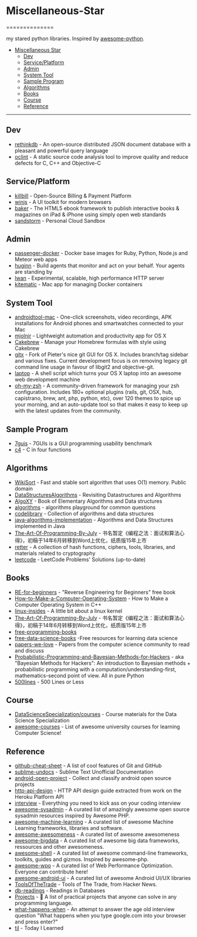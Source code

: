 # Miscellaneous-Star
==============

my stared python libraries. Inspired by [awesome-python](https://github.com/vinta/awesome-python).

- [Miscellaneous Star](#miscellaneous-star)
    - [Dev](#dev)
    - [Service/Platform](#serviceplatform)
    - [Admin](#admin)
    - [System Tool](#system-tool)
    - [Sample Program](#sample-program)
    - [Algorithms](#algorithms)
    - [Books](#books)
    - [Course](#course)
    - [Reference](#reference)

---
## Dev
* [rethinkdb](https://github.com/rethinkdb/rethinkdb) - An open-source distributed JSON document database with a pleasant and powerful query language
* [oclint](https://github.com/oclint/oclint) - A static source code analysis tool to improve quality and reduce defects for C, C++ and Objective-C

## Service/Platform
* [killbill](https://github.com/killbill/killbill) - Open-Source Billing & Payment Platform
* [winjs](https://github.com/winjs/winjs) - A UI toolkit for modern browsers
* [baker](https://github.com/bakerframework/baker/) - The HTML5 ebook framework to publish interactive books & magazines on iPad & iPhone using simply open web standards
* [sandstorm](https://github.com/sandstorm-io/sandstorm) - Personal Cloud Sandbox

## Admin
* [passenger-docker](https://github.com/phusion/passenger-docker) - Docker base images for Ruby, Python, Node.js and Meteor web apps
* [huginn](https://github.com/cantino/huginn) - Build agents that monitor and act on your behalf. Your agents are standing by
* [lwan](https://github.com/lpereira/lwan) - Experimental, scalable, high performance HTTP server 
* [kitematic](https://github.com/kitematic/kitematic) - Mac app for managing Docker containers 

## System Tool
* [androidtool-mac](https://github.com/mortenjust/androidtool-mac) - One-click screenshots, video recordings, APK installations for Android phones and smartwatches connected to your Mac
* [mjolnir](https://github.com/sdegutis/mjolnir) - Lightweight automation and productivity app for OS X
* [Cakebrew](https://github.com/brunophilipe/Cakebrew) - Manage your Homebrew formulas with style using Cakebrew
* [gitx](https://github.com/rowanj/gitx) - Fork of Pieter's nice git GUI for OS X. Includes branch/tag sidebar and various fixes. Current development focus is on removing legacy git command line usage in favour of libgit2 and objective-git.
* [laptop](https://github.com/thoughtbot/laptop) - A shell script which turns your OS X laptop into an awesome web development machine
* [oh-my-zsh](https://github.com/robbyrussell/oh-my-zsh) - A community-driven framework for managing your zsh configuration. Includes 180+ optional plugins (rails, git, OSX, hub, capistrano, brew, ant, php, python, etc), over 120 themes to spice up your morning, and an auto-update tool so that makes it easy to keep up with the latest updates from the community. 

## Sample Program
* [7guis](https://github.com/eugenkiss/7guis) - 7GUIs is a GUI programming usability benchmark
* [c4](https://github.com/rswier/c4) - C in four functions

## Algorithms
* [WikiSort](https://github.com/BonzaiThePenguin/WikiSort) - Fast and stable sort algorithm that uses O(1) memory. Public domain
* [DataStructuresAlgorithms](https://github.com/arunma/DataStructuresAlgorithms) - Revisiting Datastructures and Algorithms
* [AlgoXY](https://github.com/liuxinyu95/AlgoXY) - Book of Elementary Algorithms and Data structures
* [algorithms](https://github.com/sagivo/algorithms) - algorithms playground for common questions
* [codelibrary](https://github.com/indy256/codelibrary) - Collection of algorithms and data structures
* [java-algorithms-implementation](https://github.com/phishman3579/java-algorithms-implementation) - Algorithms and Data Structures implemented in Java
* [The-Art-Of-Programming-By-July](https://github.com/julycoding/The-Art-Of-Programming-By-July) - 书名暂定《编程之法：面试和算法心得》，初稿于14年6月转移到Word上优化，纸质版15年上市
* [retter](https://github.com/maciejczyzewski/retter) - A collection of hash functions, ciphers, tools, libraries, and materials related to cryptography
* [leetcode](https://github.com/haoel/leetcode) - LeetCode Problems' Solutions (up-to-date)

## Books
* [RE-for-beginners](https://github.com/dennis714/RE-for-beginners) - "Reverse Engineering for Beginners" free book
* [How-to-Make-a-Computer-Operating-System](https://github.com/SamyPesse/How-to-Make-a-Computer-Operating-System) - How to Make a Computer Operating System in C++
* [linux-insides](https://github.com/0xAX/linux-insides) - A little bit about a linux kernel
* [The-Art-Of-Programming-By-July](https://github.com/julycoding/The-Art-Of-Programming-By-July) - 书名暂定《编程之法：面试和算法心得》，初稿于14年6月转移到Word上优化，纸质版15年上市
* [free-programming-books](https://github.com/vhf/free-programming-books)
* [free-data-science-books](https://github.com/chaconnewu/free-data-science-books) -Free resources for learning data science
* [papers-we-love](https://github.com/papers-we-love/papers-we-love) - Papers from the computer science community to read and discuss
* [Probabilistic-Programming-and-Bayesian-Methods-for-Hackers](https://github.com/CamDavidsonPilon/Probabilistic-Programming-and-Bayesian-Methods-for-Hackers) - aka "Bayesian Methods for Hackers": An introduction to Bayesian methods + probabilistic programming with a computation/understanding-first, mathematics-second point of view. All in pure Python
* [500lines](https://github.com/aosabook/500lines) - 500 Lines or Less

## Course
* [DataScienceSpecialization/courses](https://github.com/DataScienceSpecialization/courses) - Course materials for the Data Science Specialization
* [awesome-courses](https://github.com/prakhar1989/awesome-courses) - List of awesome university courses for learning Computer Science!

## Reference
* [github-cheat-sheet](https://github.com/tiimgreen/github-cheat-sheet) - A list of cool features of Git and GitHub
* [sublime-undocs](https://github.com/guillermooo/sublime-undocs) - Sublime Text Unofficial Documentation
* [android-open-project](https://github.com/Trinea/android-open-project) - Collect and classify android open source projects
* [http-api-design](https://github.com/interagent/http-api-design) - HTTP API design guide extracted from work on the Heroku Platform API
* [interview](https://github.com/andreis/interview) - Everything you need to kick ass on your coding interview
* [awesome-sysadmin](https://github.com/kahun/awesome-sysadmin) - A curated list of amazingly awesome open source sysadmin resources inspired by Awesome PHP.
* [awesome-machine-learning](https://github.com/josephmisiti/awesome-machine-learning) - A curated list of awesome Machine Learning frameworks, libraries and software.
* [awesome-awesomeness](https://github.com/bayandin/awesome-awesomeness) - A curated list of awesome awesomeness
* [awesome-bigdata](https://github.com/onurakpolat/awesome-bigdata) - A curated list of awesome big data frameworks, ressources and other awesomeness.
* [awesome-shell](https://github.com/alebcay/awesome-shell) - A curated list of awesome command-line frameworks, toolkits, guides and gizmos. Inspired by awesome-php.
* [awesome-wpo](https://github.com/davidsonfellipe/awesome-wpo) - A curated list of Web Performance Optimization. Everyone can contribute here!
* [awesome-android-ui](https://github.com/wasabeef/awesome-android-ui) - A curated list of awesome Android UI/UX libraries 
* [ToolsOfTheTrade](https://github.com/cjbarber/ToolsOfTheTrade) - Tools of The Trade, from Hacker News.
* [db-readings](https://github.com/rxin/db-readings) - Readings in Databases
* [Projects](https://github.com/karan/Projects) - :page_with_curl: A list of practical projects that anyone can solve in any programming language. 
* [what-happens-when](https://github.com/alex/what-happens-when) - An attempt to answer the age old interview question "What happens when you type google.com into your browser and press enter?"
* [til](https://github.com/thoughtbot/til) - Today I Learned

